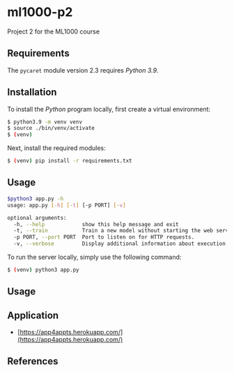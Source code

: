 # ml1000-p2
Project 2 for the ML1000 course


## Requirements

The `pycaret` module version 2.3 requires _Python 3.9_. 

## Installation

To install the _Python_ program locally, first create a virtual environment:

```sh
$ python3.9 -m venv venv
$ source ./bin/venv/activate
$ (venv)
```

Next, install the required modules:

```sh
$ (venv) pip install -r requirements.txt
```

## Usage

```sh
$python3 app.py -h
usage: app.py [-h] [-t] [-p PORT] [-v]

optional arguments:
  -h, --help            show this help message and exit
  -t, --train           Train a new model without starting the web server.
  -p PORT, --port PORT  Port to listen on for HTTP requests.
  -v, --verbose         Display additional information about execution.
```

To run the server locally, simply use the following command:

```sh
$ (venv) python3 app.py
```


## Usage

## Application

* [https://app4appts.herokuapp.com/](https://app4appts.herokuapp.com/)

## References
